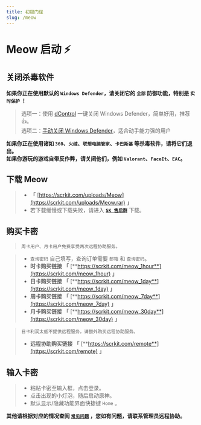 ```yaml
---
title: 初窥门径
slug: /meow
---
```


# Meow 启动 ⚡ 

<head>
  <meta charset="utf-8" />
  <meta name="description" content="Meow 官方教程，最全面的 Meow 中文参考文档。"/>
  <meta name="keywords" content="Meow"/>
  <meta name="author" content="Meow"/>
</head>

## 关闭杀毒软件

**如果你正在使用默认的 `Windows Defender`，请关闭它的 `全部` 防御功能，特别是 `实时保护` ！**

>选项一：使用 [dControl](https://scrkit.com/uploads/dControl.zip) 一键关闭 Windows Defender，简单好用，推荐👍。  
>选项二：[手动关闭 Windows Defender](https://zhuanlan.zhihu.com/p/430289825)，适合动手能力强的用户

**如果你正在使用诸如 `360`、`火绒`、`联想电脑管家`、`卡巴斯基` 等杀毒软件，请将它们退出。**  
**如果你游玩的游戏自带反作弊，请关闭他们，例如 `Valorant`、`FaceIt`、`EAC`。**

## 下载 Meow

> + **「** [https://scrkit.com/uploads/Meow](https://scrkit.com/uploads/Meow.rar) **」**
> + 若下载缓慢或下载失败，请进入 [**`SK 售后群`**](https://scrkit.com/qqgroup) 下载。

## 购买卡密

> `周卡用户、月卡用户免费享受两次远程协助服务。`

> + `查询密码` 自己填写，查询订单需要 `邮箱` 和 `查询密码`。
> + **时卡购买链接** **「** [**https://scrkit.com/meow_1hour**](https://scrkit.com/meow_1hour) **」**
> + **日卡购买链接** **「** [**https://scrkit.com/meow_1day**](https://scrkit.com/meow_1day) **」**
> + **周卡购买链接** **「** [**https://scrkit.com/meow_7day**](https://scrkit.com/meow_7day) **」**
> + **月卡购买链接** **「** [**https://scrkit.com/meow_30day**](https://scrkit.com/meow_30day) **」**

> `日卡利润太低不提供远程服务，请额外购买远程协助服务。` 
> + **远程协助购买链接** **「** [**https://scrkit.com/remote**](https://scrkit.com/remote) **」**  

## 输入卡密

> + 粘贴卡密至输入框，点击登录。  
> + 点击出现的小灯泡，随后启动原神。  
> + 默认显示/隐藏功能界面快捷键 `Home` 。  

**其他请根据对应的情况查阅 [`常见问题`](./problem.md) ，您如有问题，请联系管理员远程协助。**